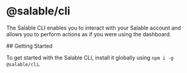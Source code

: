 # @salable/cli

The Salable CLI enables you to interact with your Salable account and allows you to perform actions as if you were using the dashboard.

## Getting Started

To get started with the Salable CLI, install it globally using `npm i -g @salable/cli`.
